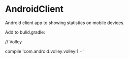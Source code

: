 # AndroidClient
Android client app to showing statistics on mobile  devices.

Add to bulid.gradle:

// Volley
 
 compile 'com.android.volley:volley:1.+'
